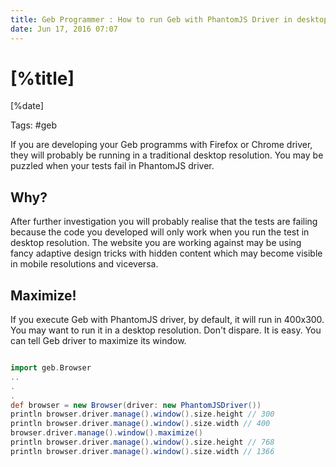 ```yaml
---
title: Geb Programmer : How to run Geb with PhantomJS Driver in desktop size
date: Jun 17, 2016 07:07
---
```


# [%title]

[%date]

Tags: #geb

If you are developing your Geb programms with Firefox or Chrome driver, they will probably be running in a traditional desktop resolution. You may be puzzled when your tests fail in PhantomJS driver.

## Why?

After further investigation you will probably realise that the tests are failing because the code you developed will only work when you run the test in desktop resolution. The website you are working against may be using fancy adaptive design tricks with hidden content which may become visible in mobile resolutions and viceversa.

## Maximize!

If you execute Geb with PhantomJS driver, by default, it will run in 400x300. You may want to run it in a desktop resolution. Don't dispare. It is easy. You can tell Geb driver to maximize its window.

```groovy

import geb.Browser
..
.
.
def browser = new Browser(driver: new PhantomJSDriver())
println browser.driver.manage().window().size.height // 300
println browser.driver.manage().window().size.width // 400
browser.driver.manage().window().maximize()
println browser.driver.manage().window().size.height // 768
println browser.driver.manage().window().size.width // 1366
```
